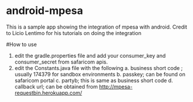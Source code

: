 # android-mpesa
This is a sample app showing the integration of mpesa with android. Credit to Licio Lentimo for his tutorials on doing the integration

#How to use
1. edit the gradle.properties file and add your consumer_key and consumer_secret from safaricom apis.
2. edit the Constants.java file with the following 
  a. business short code ; usually 174379 for sandbox environments
  b. passkey; can be found on safaricom portal
  c. partyb; this is same as business short code
  d. callback url; can be obtained from http://mpesa-requestbin.herokuapp.com/

 

